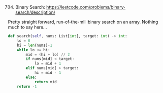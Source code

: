 704. Binary Search: https://leetcode.com/problems/binary-search/description/

Pretty straight forward, run-of-the-mill binary search on an array.  Nothing much to say here...

```python
def search(self, nums: List[int], target: int) -> int:
    lo = 0
    hi = len(nums)-1
    while lo <= hi:
        mid = (hi + lo) // 2
        if nums[mid] < target:
            lo = mid + 1
        elif nums[mid] > target:
            hi = mid - 1
        else:
            return mid
    return -1
```
